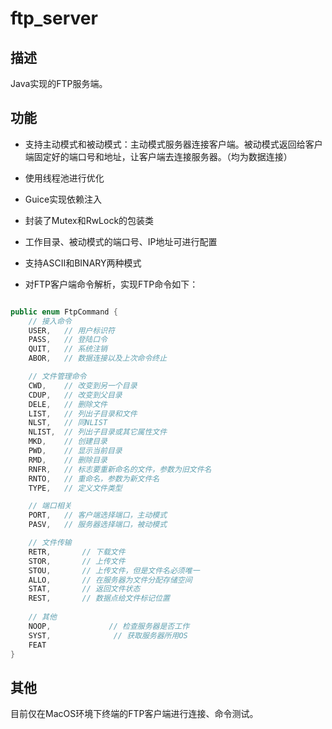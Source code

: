 # ftp_server

## 描述

Java实现的FTP服务端。

## 功能

* 支持主动模式和被动模式：主动模式服务器连接客户端。被动模式返回给客户端固定好的端口号和地址，让客户端去连接服务器。（均为数据连接）

* 使用线程池进行优化

* Guice实现依赖注入

* 封装了Mutex和RwLock的包装类

* 工作目录、被动模式的端口号、IP地址可进行配置

* 支持ASCII和BINARY两种模式


* 对FTP客户端命令解析，实现FTP命令如下：

```java

public enum FtpCommand {
    // 接入命令
    USER,   // 用户标识符
    PASS,   // 登陆口令
    QUIT,   // 系统注销
    ABOR,   // 数据连接以及上次命令终止

    // 文件管理命令
    CWD,    // 改变到另一个目录
    CDUP,   // 改变到父目录
    DELE,   // 删除文件
    LIST,   // 列出子目录和文件
    NLST,   // 同NLIST
    NLIST,  // 列出子目录或其它属性文件
    MKD,    // 创建目录
    PWD,    // 显示当前目录
    RMD,    // 删除目录
    RNFR,   // 标志要重新命名的文件，参数为旧文件名
    RNTO,   // 重命名，参数为新文件名
    TYPE,   // 定义文件类型

    // 端口相关
    PORT,   // 客户端选择端口，主动模式
    PASV,   // 服务器选择端口，被动模式

    // 文件传输
    RETR,       // 下载文件
    STOR,       // 上传文件
    STOU,       // 上传文件，但是文件名必须唯一
    ALLO,       // 在服务器为文件分配存储空间
    STAT,       // 返回文件状态
    REST,       // 数据点给文件标记位置
    
    // 其他
    NOOP,             // 检查服务器是否工作
    SYST,              // 获取服务器所用OS
    FEAT
}
```

## 其他

目前仅在MacOS环境下终端的FTP客户端进行连接、命令测试。